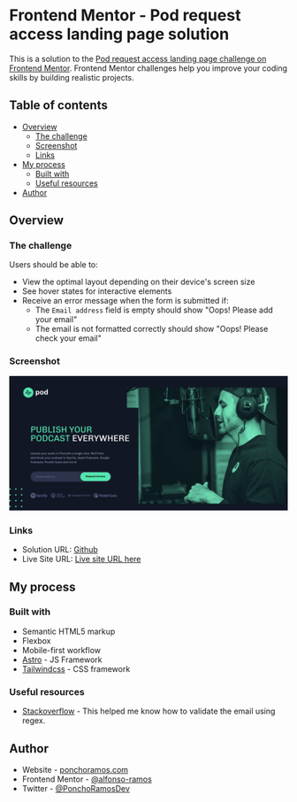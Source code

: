 # Frontend Mentor - Pod request access landing page solution

This is a solution to the [Pod request access landing page challenge on Frontend Mentor](https://www.frontendmentor.io/challenges/pod-request-access-landing-page-eyTmdkLSG). Frontend Mentor challenges help you improve your coding skills by building realistic projects. 

## Table of contents

- [Overview](#overview)
  - [The challenge](#the-challenge)
  - [Screenshot](#screenshot)
  - [Links](#links)
- [My process](#my-process)
  - [Built with](#built-with)
  - [Useful resources](#useful-resources)
- [Author](#author)

## Overview

### The challenge

Users should be able to:

- View the optimal layout depending on their device's screen size
- See hover states for interactive elements
- Receive an error message when the form is submitted if:
  - The `Email address` field is empty should show "Oops! Please add your email"
  - The email is not formatted correctly should show "Oops! Please check your email"

### Screenshot

![](./screenshot.png)

### Links

- Solution URL: [Github](https://github.com/alfonso-ramos/pod-access-request-astro)
- Live Site URL: [Live site URL here](https://pod-landing-access.netlify.app/)

## My process

### Built with

- Semantic HTML5 markup
- Flexbox
- Mobile-first workflow
- [Astro](https://astro.build/) - JS Framework
- [Tailwindcss](https://tailwindcss.com/) - CSS framework

### Useful resources

- [Stackoverflow](https://stackoverflow.com/questions/46155/how-can-i-validate-an-email-address-in-javascript) - This helped me know how to validate the email using regex.


## Author

- Website - [ponchoramos.com](https://www.ponchoramos.com)
- Frontend Mentor - [@alfonso-ramos](https://www.frontendmentor.io/profile/alfonso-ramos)
- Twitter - [@PonchoRamosDev](https://x.com/PonchoRamosDev)

